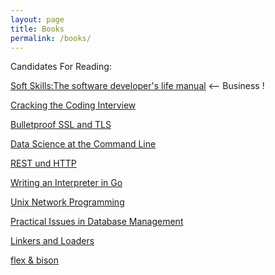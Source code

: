 ```yaml
---
layout: page
title: Books
permalink: /books/
---
```


Candidates For Reading:

[Soft Skills:The software developer's life manual](https://www.amazon.de/dp/1617292397) <-- Business !

[Cracking the Coding Interview](https://www.amazon.de/dp/0984782850)

[Bulletproof SSL and TLS](https://www.amazon.de/dp/1907117040)

[Data Science at the Command Line](https://www.amazon.de/dp/1491947853)

[REST und HTTP](https://www.amazon.de/dp/3864901200)

[Writing an Interpreter in Go](https://www.amazon.de/dp/300055808X)

[Unix Network Programming](https://www.amazon.de/dp/0131411551)

[Practical Issues in Database Management](https://www.amazon.de/dp/0201485559)

[Linkers and Loaders](https://www.amazon.de/dp/1558604960)

[flex & bison](https://www.amazon.de/dp/0596155972)
